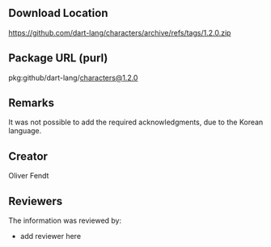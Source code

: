 ## Download Location

https://github.com/dart-lang/characters/archive/refs/tags/1.2.0.zip

## Package URL (purl)

pkg:github/dart-lang/characters@1.2.0

## Remarks

It was not possible to add the required acknowledgments, due to the Korean language.

## Creator

Oliver Fendt

## Reviewers

The information was reviewed by:

* add reviewer here

